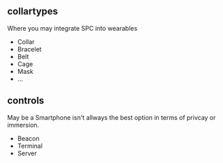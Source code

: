 ## collartypes
Where you may integrate SPC into wearables
- Collar
- Bracelet
- Belt
- Cage
- Mask
- ...
## controls
May be a Smartphone isn't allways the best option in terms of privcay or immersion.
- Beacon
- Terminal
- Server